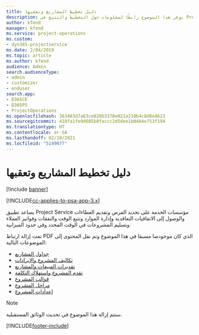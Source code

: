 ```yaml
---
title: دليل تخطيط المشاريع وتعقبها
description: يوفر هذا الموضوع رابطًا لمعلومات حول التخطيط والتتبع في Project Service Automation.
author: kfend
manager: kfend
ms.service: project-operations
ms.custom:
- dyn365-projectservice
ms.date: 2/04/2019
ms.topic: article
ms.author: kfend
audience: Admin
search.audienceType:
- admin
- customizer
- enduser
search.app:
- D365CE
- D365PS
- ProjectOperations
ms.openlocfilehash: 363483d7a63ce028b3378e021a210b4c8d8e4623
ms.sourcegitcommit: 418fa1fe9d605b8faccc2d5dee1b04b4e753f194
ms.translationtype: HT
ms.contentlocale: ar-SA
ms.lasthandoff: 02/10/2021
ms.locfileid: "5149077"
---
```

# <a name="project-planning-and-tracking"></a>دليل تخطيط المشاريع وتعقبها

[!include [banner](../../includes/psa-now-project-operations.md)]

[!INCLUDE[cc-applies-to-psa-app-3.x](../../includes/cc-applies-to-psa-app-3x.md)]

يساعد تطبيق Project Service مؤسسات الخدمة على تحديد الفرص وتقديم العطاءات والوصول إلى الاتفاقيات التعاقدية وإدارة الموارد وتتبع الوقت والنفقات وفواتير العملاء وتسليم المشروعات في الوقت المحدد وفي حدود الميزانية. 

تمت إزالة ارتباط PDF الذي كان موجودصا مسبقا في هذا الموضوع وتم نقل المحتوى إلى الموضوعات التالية:

- [جداول المشاريع](../project-creating.md)
- [تكاليف المشروع والإيرادات](../project-estimating.md)
- [تقديرات المبيعات والمشاريع](../project-leveraging.md)
- [تقدم المشروع واستهلاك التكلفة‬](../project-tracking.md)
- [قوالب المشروع](../project-templates.md)
- [مراحل المشروع](../project-stages.md)
- [إعدادات المشروع](../project-settings.md)

> [!NOTE]
> ستتم إزالة هذا الموضوع في تحديث الوثائق المستقبلية. 


[!INCLUDE[footer-include](../../includes/footer-banner.md)]